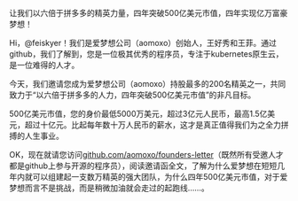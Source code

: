 让我们以六倍于拼多多的精英力量，四年突破500亿美元市值，四年实现亿万富豪梦想！

Hi，@feiskyer！我们是爱梦想公司（aomoxo）创始人，王好秀和王菲。通过github，我们了解到，您是一位极其优秀的程序员，专注于kubernetes原生云，是一位难得的人才。

今天，我们邀请您成为爱梦想公司（aomoxo）持股最多的200名精英之一，共同致力于“以六倍于拼多多的人力，四年突破500亿美元市值”的非凡目标。

500亿美元市值，您的身价最低5000万美元，超过3亿元人民币，最高1.5亿美元，超过十亿元。比起每年数十万人民币的薪水，这才是真正值得我们为之全力拼搏的人生事业。

OK，现在就请您访问[github.com/aomoxo/founders-letter](http://github.com/aomoxo/founders-letter)（既然所有受邀人才都是github上参与开源的程序员），阅读邀请函全文，了解为什么爱梦想在短短几年内就可以组建起一支数万精英的强大团队，为什么四年500亿美元市值，对于爱梦想而言不是挑战，而是稍微加油就会走过的起跑线……。
